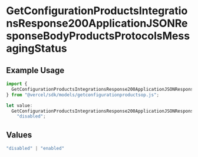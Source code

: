 # GetConfigurationProductsIntegrationsResponse200ApplicationJSONResponseBodyProductsProtocolsMessagingStatus

## Example Usage

```typescript
import {
  GetConfigurationProductsIntegrationsResponse200ApplicationJSONResponseBodyProductsProtocolsMessagingStatus,
} from "@vercel/sdk/models/getconfigurationproductsop.js";

let value:
  GetConfigurationProductsIntegrationsResponse200ApplicationJSONResponseBodyProductsProtocolsMessagingStatus =
    "disabled";
```

## Values

```typescript
"disabled" | "enabled"
```
